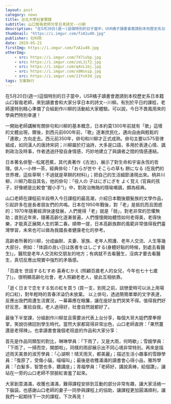 ```yaml
---
layout: post
category: news
title: 台北大學社會實踐
subtitle: 山口智哉老師分享日本詩文--川柳
description: "在5月20日(週一)這個特別的日子當中，USR橘子讀書會邀請到本校歷史系日本籍山口智哉老師，來到讀書會和大家分享日本的詩文--川柳。有別於平日的課程，老師還特別精心準備了合組創作川柳的活動給大家體驗。可以說，今日不畏風雨來的學員們特別幸運！..."
thumbnail: "https://i.imgur.com/fzA1u40.jpg"
publisher: 社科院
date: 2019-05-21
firstImg: https://i.imgur.com/fzA1u40.jpg
otherImg:
    - src: https://i.imgur.com/7X7ivbp.jpg
    - src: https://i.imgur.com/zeLJif2.jpg
    - src: https://i.imgur.com/q4vL1mj.jpg
    - src: https://i.imgur.com/x8Nsnip.jpg
    - src: https://i.imgur.com/11YvX3d.jpg
tags: 方案執行
---
```


在5月20日(週一)這個特別的日子當中，USR橘子讀書會邀請到本校歷史系日本籍山口智哉老師，來到讀書會和大家分享日本的詩文--川柳。有別於平日的課程，老師還特別精心準備了合組創作川柳的活動給大家體驗。可以說，今日不畏風雨來的學員們特別幸運！

一開始老師講解有關俳句和川柳的基本概念，日本約莫1300年前就有「歌」這樣的文體出現，爾後，到西元前600年前，「歌」逐漸庶民化，邁向自由與輕鬆的「連歌」方向走去。西元前350年，俳句和川柳才正式成熟。俳句主要以575音律組成，如同漢人的唐詩宋詞；川柳屬於打油詩，大多是口語，多用於表達心情、諷刺政治及時事，作者透過抒發自身情感，巧妙地建立了與讀者之間的情感連結。

日本著名俳聖--松尾芭蕉，其代表著作《古池》，展示了對生命和宇宙永恆的哲理。俳人--小林一茶，經典俳句：「おらが世や  そこらの草も  餅になる  (在我們的世界裡，這些草啊！不過就是草餅的材料)」；把自己的生活細節湧現出來。柄井川柳，川柳乃取自其名，他的俳句：「役人の  子はにぎにぎを  よく覚え  (官員的孩子，好像總是比較會“握小手”)」中，對政治賄賂的隱喻嘲諷，頗為經典。

山口老師在課程前半段帶入今日課程的最高潮，介紹日本戰後銀髮族的文學作品，引起許多在座長者朋友們的共鳴。日本在1950年戰後，對「老」是抵抗而且困惑的；1970年隨著經濟快速發展，人們覺得「老」就是「弱」，對老非常的恐懼無助；直到近年來，隨著高齡化逐漸普遍，人們慢慢開始體悟如何老得美，老得快樂，才能真正展開人生的第二春。順帶一提，日本高齡族群的風範非常值得我們臺灣學習，未來也可以做為我國長者健康老化的參考。

高齡者所著的川柳，分成幽默、夫妻、家族、老年人照護、老年人交流、人生等幾大部分，例如：「体調の良い日は医者をはしごする(身體好點的時候，到處去看醫生)」，醫院是老年人交流和交朋友的地方；有病就不去看醫生，沒病才要去看醫生，真切反應出現實中強烈的矛盾感。

「百歳を  世話するむすめ  喜寿むかえ (照顧百歲老人的女兒，今年也七十七歲了)」，很明顯高齡化社會，老人照顧老老人，彼此互相依靠。

「逝く日まで恋をする気の紅を買う (買一支，到死之前，談戀愛時可以派上用場的口紅)，對年輕時的青春洋溢仍未放棄。
以上俳句，透過簡簡單單的文字表達，反應出我們周遭生活實況，一幕幕應在眼簾，讓在座好友們哭笑不得。值得我們好好反思，重拾自我，老人過得好，社會自然就都好了。

最後下半堂課，分組創作川柳並且需要派代表上台分享，每個大哥大姐們摩拳擦掌，笑說彷彿回到學生時代。當然大家都寫得非常出色，山口老師直誇：「果然薑還是老得辣」。也拿讀書會幾個老班底的作品和大家分享：

首先是作品同類型的對比，琳琳學員：「下雨了，又是大雨，何時歇」；雪娥學員：「下雨了，一掃而空，開朗啦」，同樣的雨卻展示出不同心境非常特別。再來是描述雨天美景的淑芳學員：「心湖啊！晴天雨天，都美麗」；描述生活小趣事的雪靜學員：「復原了，受傷小貓，喵喵叫」；最後是收穫滿滿的讀書會心得小品，雅玲學員：「白髮多，智慧也多，聽講座」；青福學員：「老師好，講說真棒，給個讚」，讓站在一旁的山口老師不禁臉紅害羞了起來。

大家創意滿滿，收獲也滿滿，難得課程安排到互動的部分非常有趣，讓大家活絡一下腦袋。也感謝山口老師的妻子一同參與課程上的協助，讓課程更加圓滿順利，讓我們一起期待下一次的課程，下次再見！
